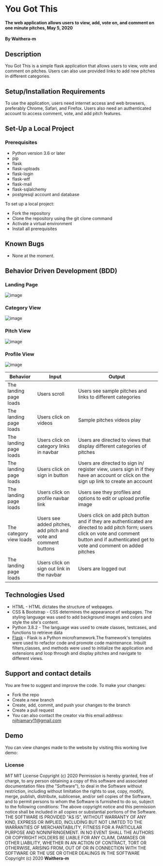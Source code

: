 # You Got This
#### The web application allows users to view, add, vote on, and comment on one minute pitches, May 5, 2020 
#### By **Waithera-m**
## Description
You Got This is a simple flask application that  allows users to view, vote and comment on pitches. Users can also use provided links to add new pitches in different categories.

## Setup/Installation Requirements
To use the application, users need internet access and web browsers, preferably  Chrome, Safari, and Firefox. Users also need an authenticated account to access comment, vote, and add pitch features.
## Set-Up a Local Project
### Prerequisites
* Python version 3.6 or later
* pip
* flask
* flask-uploads
* flask-login
* flask-wtf
* flask-mail
* flask-sqlalchemy
* postgresql account and database

To set up a local project:
* Fork the repository
* Clone the repository using the git clone command
* Activate a virtual environment
* Install all prerequisites
## Known Bugs
* None at the moment.
## Behavior Driven Development (BDD)
### Landing Page
![image](https://user-images.githubusercontent.com/60571734/81081782-0af53900-8efb-11ea-8e6d-7ba16dda813f.png)

### Category View
![image](https://user-images.githubusercontent.com/60571734/81085746-49d9bd80-8f00-11ea-80bc-92323033be6a.png)

### Pitch View
![image](https://user-images.githubusercontent.com/60571734/81085899-7a215c00-8f00-11ea-8967-a49083eb7254.png)

### Profile View
![image](https://user-images.githubusercontent.com/60571734/81086008-99b88480-8f00-11ea-9dc2-071da33479db.png)

|Behavior                |Input                            |Output                             |
|------------------------|----------------------------------|----------------------------------|
|The landing page loads |Users scroll | Users see sample pitches and links to different categories|
|The landing page loads|Users click on videos|Sample pitches videos play|
|The landing page loads|Users click on category links in navbar|Users are directed to views that display different categories of pitches|
|The landing page loads|Users click on sign in button|Users are directed to sign in/ register view, users sign in if they have an account or click on the sign up link to create an account|
|The landing page loads|Users click on profile navbar link|Users see they profiles and options to edit or upload profile image|
|The category view loads|Users see added pitches, add pitch and vote and comment buttons|Users click on add pitch button and if they are authenticated are directed to add pitch form; users click on vote and comment button and if authenticated get to vote and comment on added pitches|
|The landing page loads|Users click on sign out link in the navbar|Users are logged out|
## Technologies Used
* HTML - HTML dictates the structure of webpages.
* CSS & Bootstrap - CSS determines the appearance of webpages. The styling language was used to add background images and colors and style the site's content.
* Python 3.8.2 - The language was used to create classes, testcases, and functions to retrieve data 
* [Flask](https://flask.palletsprojects.com/en/1.1.x/) -  Flask is a Python microframework.The framework's templates were used to refactor code and promote code maintenance. Inbuilt filters,classes, and methods were used to initialize the application and extensions and loop through and display pitches and navigate to different views. 
## Support and contact details
You are free to suggest and improve the code. To make your changes:
* Fork the repo
* Create a new branch
* Create, add, commit, and push your changes to the branch
* Create a pull request
* You can also contact the creator via this email address: njihiamary11@gmail.com
## Demo
You can view changes made to the website by visiting this working live demo: 
### License
*MIT*
MIT License Copyright (c) 2020 Permission is hereby granted, free of charge, to any person obtaining a copy of this software and associated documentation files (the "Software"), to deal in the Software without restriction, including without limitation the rights to use, copy, modify, merge, publish, distribute, sublicense, and/or sell copies of the Software, and to permit persons to whom the Software is furnished to do so, subject to the following conditions: The above copyright notice and this permission notice shall be included in all copies or substantial portions of the Software. THE SOFTWARE IS PROVIDED "AS IS", WITHOUT WARRANTY OF ANY KIND, EXPRESS OR IMPLIED, INCLUDING BUT NOT LIMITED TO THE WARRANTIES OF MERCHANTABILITY, FITNESS FOR A PARTICULAR PURPOSE AND NONINFRINGEMENT. IN NO EVENT SHALL THE AUTHORS OR COPYRIGHT HOLDERS BE LIABLE FOR ANY CLAIM, DAMAGES OR OTHER LIABILITY, WHETHER IN AN ACTION OF CONTRACT, TORT OR OTHERWISE, ARISING FROM, OUT OF OR IN CONNECTION WITH THE SOFTWARE OR THE USE OR OTHER DEALINGS IN THE SOFTWARE
Copyright (c) 2020 **Waithera-m**